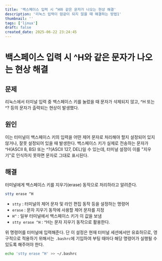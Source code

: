 ```yaml
---
title: '백스페이스 입력 시 ^H와 같은 문자가 나오는 현상 해결'
description: '리눅스 입력이 맘같이 되지 않을 때 해결하는 방법1'
thumbnail: ''
tags: ['linux']
draft: false
created_date: 2025-06-22 23:24:45
---
```


# 백스페이스 입력 시 ^H와 같은 문자가 나오는 현상 해결

## 문제

리눅스에서 터미널 입력 중 백스페이스 키를 눌렀을 때 문자가 삭제되지 않고, ^H 또는 ^? 등의 문자가 출력되는 현상이 발생했다.

## 원인

이는 터미널이 백스페이스 키의 입력을 어떤 제어 문자로 처리해야 할지 설정되어 있지 않거나, 잘못 설정되어 있을 때 발생한다.
백스페이스 키가 실제로 전송하는 문자가 ^H(ASCII 8, BS) 또는 ^?(ASCII 127, DEL)일 수 있는데,
터미널 설정이 이를 "지우기"로 인식하지 못하면 문자로 그대로 표시된다.

## 해결

터미널에게 백스페이스 키를 지우기(erase) 동작으로 처리하라고 알려준다.

```bash
stty erase ^H
```

- `stty` : 터미널의 제어 문자 및 라인 편집 동작 등을 설정하는 명령어
- `erase` : 문자 지우기 동작에 사용할 제어 문자를 지정
- `H^` : 일부 터미널에서 백스페이스 키가 이 값을 보냄
- `stty erase ^H` : ^H는 문자 지우기 동작으로 활용한다.

위 명령어를 터미널에 입력해준다. 단 이 설정은 현재 터미널 세션에서만 유효하므로, 영구적으로 적용하기 위해서는 `.bashrc`에 기입하여 부팅 때마다 해당 명령어가 실행될 수 있도록 해주어야 한다.

```bash
echo 'stty erase ^H' >> ~/.bashrc
```
